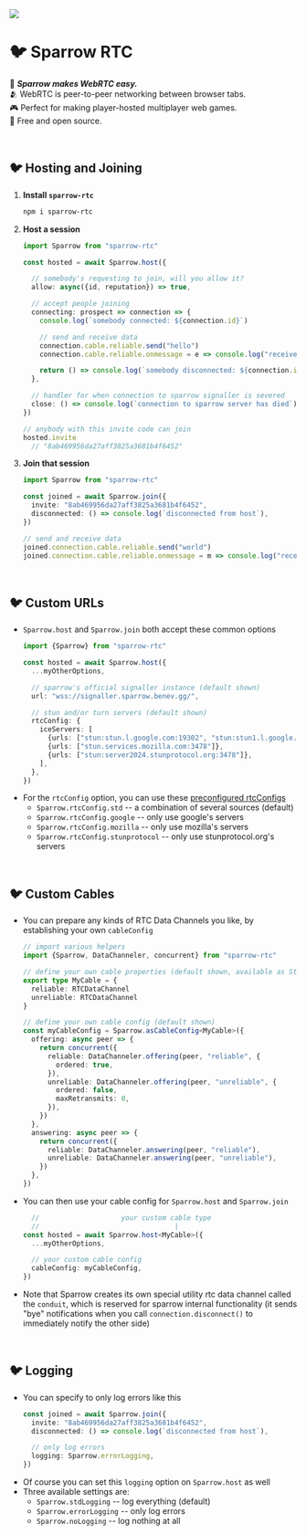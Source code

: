 
![](https://i.imgur.com/p0EFnnU.png)

# 🐦 Sparrow RTC

🌟 ***Sparrow makes WebRTC easy.***  
🫂 WebRTC is peer-to-peer networking between browser tabs.  
🎮 Perfect for making player-hosted multiplayer web games.  
💖 Free and open source.  

<br/>

## 🐦 Hosting and Joining

1. **Install `sparrow-rtc`**
    ```sh
    npm i sparrow-rtc
    ```
1. **Host a session**
    ```ts
    import Sparrow from "sparrow-rtc"

    const hosted = await Sparrow.host({

      // somebody's requesting to join, will you allow it?
      allow: async({id, reputation}) => true,

      // accept people joining
      connecting: prospect => connection => {
        console.log(`somebody connected: ${connection.id}`)

        // send and receive data
        connection.cable.reliable.send("hello")
        connection.cable.reliable.onmessage = e => console.log("received", m.data)

        return () => console.log(`somebody disconnected: ${connection.id}`)
      },

      // handler for when connection to sparrow signaller is severed
      close: () => console.log(`connection to sparrow server has died`),
    })

    // anybody with this invite code can join
    hosted.invite
      // "8ab469956da27aff3825a3681b4f6452"
    ```
1. **Join that session**
    ```ts
    import Sparrow from "sparrow-rtc"

    const joined = await Sparrow.join({
      invite: "8ab469956da27aff3825a3681b4f6452",
      disconnected: () => console.log(`disconnected from host`),
    })

    // send and receive data
    joined.connection.cable.reliable.send("world")
    joined.connection.cable.reliable.onmessage = m => console.log("received", m.data)
    ```

<br/>

## 🐦 Custom URLs

- `Sparrow.host` and `Sparrow.join` both accept these common options
  ```ts
  import {Sparrow} from "sparrow-rtc"

  const hosted = await Sparrow.host({
    ...myOtherOptions,

    // sparrow's official signaller instance (default shown)
    url: "wss://signaller.sparrow.benev.gg/",

    // stun and/or turn servers (default shown)
    rtcConfig: {
      iceServers: [
        {urls: ["stun:stun.l.google.com:19302", "stun:stun1.l.google.com:19302"]},
        {urls: ["stun.services.mozilla.com:3478"]},
        {urls: ["stun:server2024.stunprotocol.org:3478"]},
      ],
    },
  })
- For the `rtcConfig` option, you can use these [preconfigured rtcConfigs](./s/browser/std/rtc-config.ts)
  - `Sparrow.rtcConfig.std` -- a combination of several sources (default)
  - `Sparrow.rtcConfig.google` -- only use google's servers
  - `Sparrow.rtcConfig.mozilla` -- only use mozilla's servers
  - `Sparrow.rtcConfig.stunprotocol` -- only use stunprotocol.org's servers

<br/>

## 🐦 Custom Cables

- You can prepare any kinds of RTC Data Channels you like, by establishing your own `cableConfig`
  ```ts
  // import various helpers
  import {Sparrow, DataChanneler, concurrent} from "sparrow-rtc"

  // define your own cable properties (default shown, available as StdCable)
  export type MyCable = {
    reliable: RTCDataChannel
    unreliable: RTCDataChannel
  }

  // define your own cable config (default shown)
  const myCableConfig = Sparrow.asCableConfig<MyCable>({
    offering: async peer => {
      return concurrent({
        reliable: DataChanneler.offering(peer, "reliable", {
          ordered: true,
        }),
        unreliable: DataChanneler.offering(peer, "unreliable", {
          ordered: false,
          maxRetransmits: 0,
        }),
      })
    },
    answering: async peer => {
      return concurrent({
        reliable: DataChanneler.answering(peer, "reliable"),
        unreliable: DataChanneler.answering(peer, "unreliable"),
      })
    },
  })
  ```
- You can then use your cable config for `Sparrow.host` and `Sparrow.join`
  ```ts
    //                    your custom cable type
    //                                 |
  const hosted = await Sparrow.host<MyCable>({
    ...myOtherOptions,

    // your custom cable config
    cableConfig: myCableConfig,
  })
  ```
- Note that Sparrow creates its own special utility rtc data channel called the `conduit`, which is reserved for sparrow internal functionality (it sends "bye" notifications when you call `connection.disconnect()` to immediately notify the other side)

<br/>

## 🐦 Logging

- You can specify to only log errors like this
  ```ts
  const joined = await Sparrow.join({
    invite: "8ab469956da27aff3825a3681b4f6452",
    disconnected: () => console.log(`disconnected from host`),

    // only log errors
    logging: Sparrow.errorLogging,
  })
  ```
- Of course you can set this `logging` option on `Sparrow.host` as well
- Three available settings are:
  - `Sparrow.stdLogging` -- log everything (default)
  - `Sparrow.errorLogging` -- only log errors
  - `Sparrow.noLogging` -- log nothing at all

